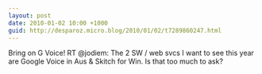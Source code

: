 ```yaml
---
layout: post
date: 2010-01-02 10:00 +1000
guid: http://desparoz.micro.blog/2010/01/02/t7289860247.html
---
```

Bring on G Voice! RT @jodiem: The 2 SW / web svcs I want to see this year are Google Voice in Aus &amp; Skitch for Win. Is that too much to ask?
